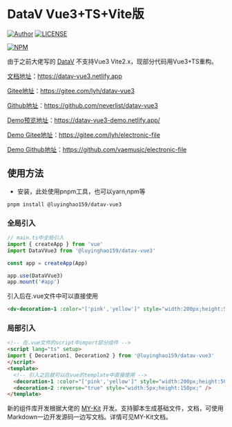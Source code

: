 # DataV Vue3+TS+Vite版

[![Author](https://img.shields.io/badge/Author-lyh-red.svg "Author")](https://github.com/vaemusic "Author")       [![LICENSE](https://img.shields.io/github/license/vaemusic/datav-vue3 "LICENSE")](https://github.com/neverlist/datav-vue3/blob/master/LICENSE "LICENSE")

[![NPM](https://nodei.co/npm/@luyinghao159/datav-vue3.png?mini=true)](https://www.npmjs.com/package/@luyinghao159/datav-vue3)

由于之前大佬写的 [DataV](http://datav.jiaminghi.com/) 不支持Vue3 Vite2.x，现部分代码用Vue3+TS重构。

[文档地址](https://datav-vue3.netlify.app)：https://datav-vue3.netlify.app

[Gitee地址](https://gitee.com/lyh/datav-vue3)：https://gitee.com/lyh/datav-vue3

[Github地址](https://github.com/neverlist/datav-vue3)：https://github.com/neverlist/datav-vue3

[Demo预览地址](https://datav-vue3-demo.netlify.app/)：https://datav-vue3-demo.netlify.app/

[Demo Gitee地址](https://gitee.com/lyh/electronic-file)：https://gitee.com/lyh/electronic-file

[Demo Github地址](https://github.com/vaemusic/electronic-file)：https://github.com/vaemusic/electronic-file

## 使用方法
- 安装，此处使用pnpm工具，也可以yarn,npm等
```shell
pnpm install @luyinghao159/datav-vue3
```
### 全局引入

```ts
// main.ts中全局引入
import { createApp } from 'vue'
import DataVVue3 from '@luyinghao159/datav-vue3'

const app = createApp(App)

app.use(DataVVue3)
app.mount('#app')
```
引入后在.vue文件中可以直接使用
```html
<dv-decoration-1 :color="['pink','yellow']" style="width:200px;height:50px;" />
```

### 局部引入
```html
<!-- 在.vue文件的script中import部分组件 -->
<script lang="ts" setup>
import { Decoration1, Decoration2 } from '@luyinghao159/datav-vue3'
</script>
<template>
  <!-- 引入之后就可以在vue的template中直接使用 -->
  <decoration-1 :color="['pink','yellow']" style="width:200px;height:50px;" />
  <decoration-2 :reverse="true" style="width:5px;height:150px;" />
</template>
```

新的组件库开发根据大佬的 [MY-Kit](https://github.com/jrainlau/MY-Kit) 开发。支持脚本生成基础文件，文档，可使用Markdown一边开发源码一边写文档。详情可见MY-Kit文档。
